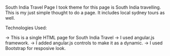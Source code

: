South India Travel Page
 I took theme for this page is South India travelling.
 This is my just simple thought to do a page.
 It includes local sydney tours as well.

Technologies Used:

-> This is a single HTML page for South India Travel
-> I used angular.js framework. 
-> I added angular.js controls to make it as a dynamic.
-> I used Bootstrap for resposive look.
